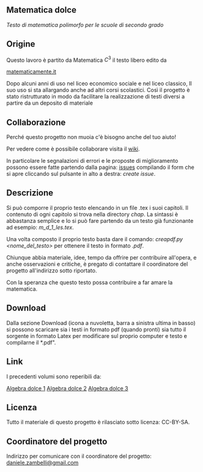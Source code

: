 ## Matematica dolce

*Testo di matematica polimorfo per le scuole di secondo grado*

## Origine

Questo lavoro è partito da Matematica $C^3$ il testo libero edito da

[matematicamente.it](www.matematicamente.it)

Dopo alcuni anni di uso nel liceo economico sociale e nel liceo classico, 
Il suo uso si sta allargando anche ad altri corsi scolastici. 
Così il progetto è stato ristrutturato in modo da facilitare la realizzazione di testi diversi a partire da un deposito di materiale 

## Collaborazione

Perché questo progetto non muoia c'è bisogno anche del tuo aiuto!

Per vedere come è possibile collaborare visita il 
[wiki](https://bitbucket.org/zambu/matematicadolce/wiki).

In particolare le segnalazioni di errori e le proposte di miglioramento
possono essere fatte partendo dalla pagina:
[issues](https://bitbucket.org/zambu/matematicadolce/issues)
compilando il form che si apre cliccando sul pulsante in alto a destra: 
*create issue*.

## Descrizione

Si può comporre il proprio testo elencando in un file .tex i suoi 
capitoli. Il contenuto di ogni capitolo si trova nella directory 
*chap*. La sintassi è abbastanza semplice e 
lo si può fare partendo da un testo già funzionante ad esempio: *m_d_1_les.tex*.

Una volta composto il proprio testo basta dare il comando: 
*creapdf.py <nome_del_testo>* 
per ottenere il testo in formato *.pdf*.

Chiunque abbia materiale, idee, tempo da offrire per contribuire 
all'opera, e anche osservazioni e critiche, è pregato di contattare 
il coordinatore del progetto all'indirizzo sotto riportato.

Con la speranza che questo testo possa contribuire a far amare la matematica.

## Download

Dalla sezione Download 
(icona a nuvoletta, barra a sinistra ultima in basso)
si possono scaricare sia i testi in formato pdf (quando pronti)
sia tutto il sorgente in formato Latex per modificare sul proprio
computer e testo e compilarne il *.pdf".

## Link

I precedenti volumi sono reperibili da:

[Algebra dolce 1](https://bitbucket.org/zambu/mc3_a1_dolce_2ed/)
[Algebra dolce 2](https://bitbucket.org/zambu/mc3_a2_dolce_2ed/)
[Algebra dolce 3](https://bitbucket.org/zambu/mc3_a2_dolce_1ed/)

## Licenza

Tutto il materiale di questo progetto è rilasciato sotto licenza: 
CC-BY-SA.

## Coordinatore del progetto

Indirizzo per comunicare con il coordinatore del progetto:
daniele.zambelli@gmail.com

